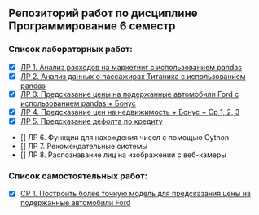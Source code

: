 ## Репозиторий работ по дисциплине Программирование 6 семестр

### Список лабораторных работ:
- [x] [ЛР 1. Анализ расходов на маркетинг с использованием pandas](https://github.com/Mytyai/3-course/tree/master/Prog-6/lab1)
- [x] [ЛР 2. Анализ данных о пассажирах Титаника с использованием pandas](https://github.com/Mytyai/3-course/tree/master/Prog-6/lab2)
- [x] [ЛР 3. Предсказание цены на подержанные автомобили Ford с использованием pandas + Бонус](https://github.com/Mytyai/3-course/tree/master/Prog-6/lab3)
- [x] [ЛР 4. Предсказание цен на недвижимость + Бонус + Ср 1, 2, 3](https://github.com/Mytyai/3-course/tree/master/Prog-6/lab4)
- [x] [ЛР 5. Предсказание дефолта по кредиту](https://github.com/Mytyai/3-course/tree/master/Prog-6/lab5)
- [] ЛР 6. Функции для нахождения чисел с помощью Cython
- [] ЛР 7. Рекомендательные системы
- [] ЛР 8. Распознавание лиц на изображении с веб-камеры

### Список самостоятельных работ:
- [x] [СР 1. Построить более точную модель для предсказания цены на подержанные автомобили Ford](https://github.com/Mytyai/3-course/tree/master/Prog-6/sr1)
